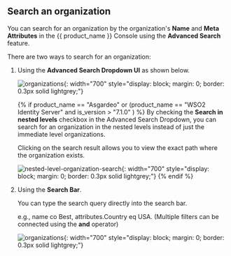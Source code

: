 ## Search an organization

You can search for an organization by the organization's **Name** and **Meta Attributes** in the {{ product_name }} Console using the **Advanced Search** feature.

There are two ways to search for an organization:

1. Using the **Advanced Search Dropdown UI** as shown below.

    ![organizations]({{base_path}}/assets/img/guides/organization/manage-organizations/organization-advance-search-dropdown.png){: width="700" style="display: block; margin: 0; border: 0.3px solid lightgrey;"}

   {% if product_name == "Asgardeo" or (product_name == "WSO2 Identity Server" and is_version > "7.1.0" ) %}
      By checking the **Search in nested levels** checkbox in the Advanced Search Dropdown, you can search for an organization in the nested levels instead of just the immediate level organizations.

      Clicking on the search result allows you to view the exact path where the organization exists.

      ![nested-level-organization-search]({{base_path}}/assets/img/guides/organization/manage-organizations/organization-nested-level-search.png){: width="700" style="display: block; margin: 0; border: 0.3px solid lightgrey;"}
   {% endif %}

2. Using the **Search Bar**.

    You can type the search query directly into the search bar.

    e.g., name co Best, attributes.Country eq USA. (Multiple filters can be connected using the **and** operator)

    ![organizations]({{base_path}}/assets/img/guides/organization/manage-organizations/organization-advance-search.png){: width="700" style="display: block; margin: 0; border: 0.3px solid lightgrey;"}